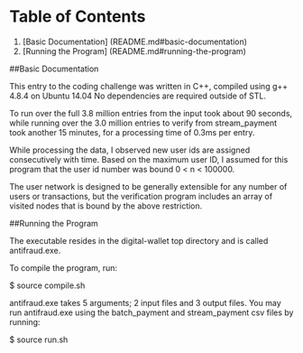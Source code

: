 # Table of Contents

1. [Basic Documentation] (README.md#basic-documentation)
2. [Running the Program] (README.md#running-the-program)

##Basic Documentation

This entry to the coding challenge was written in C++, compiled using g++ 4.8.4 on Ubuntu 14.04
No dependencies are required outside of STL.

To run over the full 3.8 million entries from the input took about 90 seconds, while running over the
3.0 million entries to verify from stream_payment took another 15 minutes, for a processing time of
0.3ms per entry.  

While processing the data, I observed new user ids are assigned consecutively with time. Based on the maximum user 
ID, I assumed for this program that the user id number was bound 0 < n < 100000.

The user network is designed to be generally extensible for any number of users or transactions, but the verification 
program includes an array of visited nodes that is bound by the above restriction.

##Running the Program

The executable resides in the digital-wallet top directory and is called antifraud.exe.

To compile the program, run:

$ source compile.sh

antifraud.exe takes 5 arguments; 2 input files and 3 output files.  You may run antifraud.exe using the 
batch_payment and stream_payment csv files by running:

$ source run.sh


